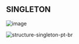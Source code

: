 ## SINGLETON

![image](https://github.com/LeticiaSan/BERTOTI/assets/62018632/9fe2b096-7da9-4045-8eb9-204cd247cee8)


![structure-singleton-pt-br](https://github.com/LeticiaSan/BERTOTI/assets/62018632/31232e3c-1687-439d-a614-675dfe97a4b0)
